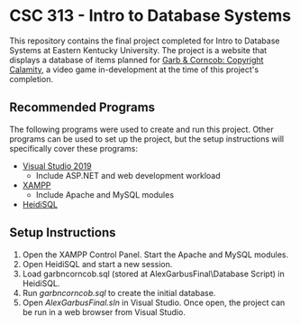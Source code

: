 # CSC 313 - Intro to Database Systems
This repository contains the final project completed for Intro to Database Systems at Eastern Kentucky University. The project is a website that displays a database of items planned for [Garb & Corncob: Copyright Calamity](https://alexgarbus.com/games/copyrightcalamity/), a video game in-development at the time of this project's completion.

## Recommended Programs
The following programs were used to create and run this project. Other programs can be used to set up the project, but the setup instructions will specifically cover these programs:
* [Visual Studio 2019](https://visualstudio.microsoft.com/downloads/)
  * Include ASP.NET and web development workload
* [XAMPP](https://www.apachefriends.org/index.html)
  * Include Apache and MySQL modules
* [HeidiSQL](https://www.heidisql.com/download.php)

## Setup Instructions
1. Open the XAMPP Control Panel. Start the Apache and MySQL modules.
1. Open HeidiSQL and start a new session.
1. Load garbncorncob.sql (stored at AlexGarbusFinal\Database Script) in HeidiSQL.
1. Run *garbncorncob.sql* to create the initial database.
1. Open *AlexGarbusFinal.sln* in Visual Studio. Once open, the project can be run in a web browser from Visual Studio.

